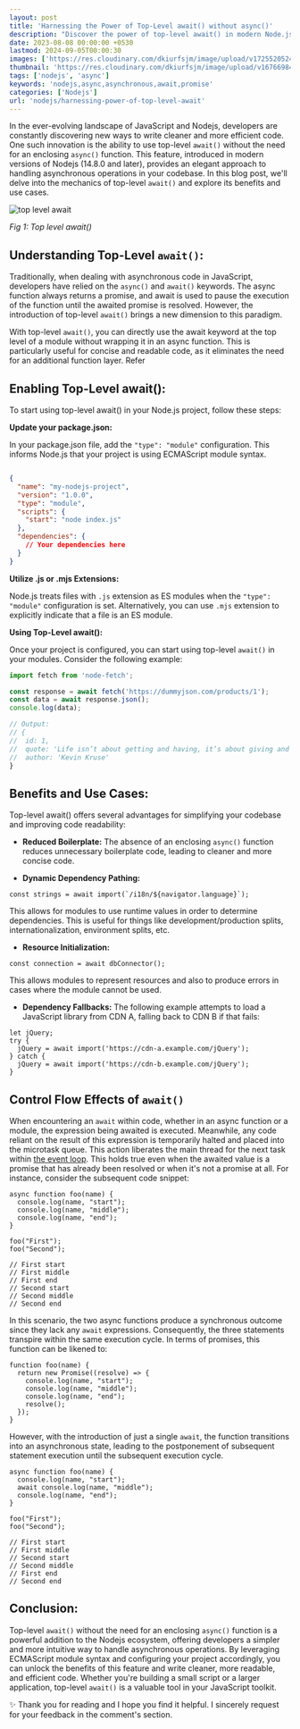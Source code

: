 ```yaml
---
layout: post
title: 'Harnessing the Power of Top-Level await() without async()'
description: "Discover the power of top-level await() in modern Node.js. Learn how it simplifies asynchronous code and explore its benefits for cleaner, efficient development."
date: 2023-08-08 00:00:00 +0530
lastmod: 2024-09-05T00:00:30
images: ['https://res.cloudinary.com/dkiurfsjm/image/upload/v1725520524/top-level-await_uhqes3.png']
thumbnail: 'https://res.cloudinary.com/dkiurfsjm/image/upload/v1676698473/nodejs_dark_cjoudy.png'
tags: ['nodejs', 'async']
keywords: 'nodejs,async,asynchronous,await,promise'
categories: ['Nodejs']
url: 'nodejs/harnessing-power-of-top-level-await'
---
```


In the ever-evolving landscape of JavaScript and Nodejs, developers are constantly discovering new ways to write cleaner and more efficient code. One such innovation is the ability to use top-level `await()` without the need for an enclosing `async()` function. This feature, introduced in modern versions of Nodejs (14.8.0 and later), provides an elegant approach to handling asynchronous operations in your codebase. In this blog post, we'll delve into the mechanics of top-level `await()` and explore its benefits and use cases.

![top level await](https://res.cloudinary.com/dkiurfsjm/image/upload/v1725520524/top-level-await_uhqes3.png)

*Fig 1: Top level await()*

## Understanding Top-Level `await()`:

Traditionally, when dealing with asynchronous code in JavaScript, developers have relied on the `async()` and `await()` keywords. The async function always returns a promise, and await is used to pause the execution of the function until the awaited promise is resolved. However, the introduction of top-level `await()` brings a new dimension to this paradigm.

With top-level `await()`, you can directly use the await keyword at the top level of a module without wrapping it in an async function. This is particularly useful for concise and readable code, as it eliminates the need for an additional function layer. Refer 


## Enabling Top-Level await():

To start using top-level await() in your Node.js project, follow these steps:

**Update your package.json:**

In your package.json file, add the `"type": "module"` configuration. This informs Node.js that your project is using ECMAScript module syntax.

```json

{
  "name": "my-nodejs-project",
  "version": "1.0.0",
  "type": "module",
  "scripts": {
    "start": "node index.js"
  },
  "dependencies": {
    // Your dependencies here
  }
}
```

**Utilize .js or .mjs Extensions:**

Node.js treats files with `.js` extension as ES modules when the `"type": "module"` configuration is set. Alternatively, you can use `.mjs` extension to explicitly indicate that a file is an ES module.

**Using Top-Level await():**

Once your project is configured, you can start using top-level `await()` in your modules. Consider the following example:

```javascript
import fetch from 'node-fetch';

const response = await fetch('https://dummyjson.com/products/1');
const data = await response.json();
console.log(data);

// Output:
// {
//  id: 1,
//  quote: 'Life isn’t about getting and having, it’s about giving and being.',
//  author: 'Kevin Kruse'
}

```

## Benefits and Use Cases:

Top-level await() offers several advantages for simplifying your codebase and improving code readability:

- **Reduced Boilerplate:** The absence of an enclosing `async()` function reduces unnecessary boilerplate code, leading to cleaner and more concise code.

- **Dynamic Dependency Pathing:** 

```
const strings = await import(`/i18n/${navigator.language}`);
```

This allows for modules to use runtime values in order to determine dependencies. This is useful for things like development/production splits, internationalization, environment splits, etc.

- **Resource Initialization:** 

`const connection = await dbConnector();`

This allows modules to represent resources and also to produce errors in cases where the module cannot be used.

- **Dependency Fallbacks:** The following example attempts to load a JavaScript library from CDN A, falling back to CDN B if that fails:

```
let jQuery;
try {
  jQuery = await import('https://cdn-a.example.com/jQuery');
} catch {
  jQuery = await import('https://cdn-b.example.com/jQuery');
}
```

## Control Flow Effects of `await()`

When encountering an `await` within code, whether in an async function or a module, the expression being awaited is executed. Meanwhile, any code reliant on the result of this expression is temporarily halted and placed into the microtask queue. This action liberates the main thread for the next task within [the event loop](https://techinsights.manisuec.com/nodejs/nodejs-event-loop/). This holds true even when the awaited value is a promise that has already been resolved or when it's not a promise at all. For instance, consider the subsequent code snippet:

```
async function foo(name) {
  console.log(name, "start");
  console.log(name, "middle");
  console.log(name, "end");
}

foo("First");
foo("Second");

// First start
// First middle
// First end
// Second start
// Second middle
// Second end
```

In this scenario, the two async functions produce a synchronous outcome since they lack any `await` expressions. Consequently, the three statements transpire within the same execution cycle. In terms of promises, this function can be likened to:

```
function foo(name) {
  return new Promise((resolve) => {
    console.log(name, "start");
    console.log(name, "middle");
    console.log(name, "end");
    resolve();
  });
}
```

However, with the introduction of just a single `await`, the function transitions into an asynchronous state, leading to the postponement of subsequent statement execution until the subsequent execution cycle.

```
async function foo(name) {
  console.log(name, "start");
  await console.log(name, "middle");
  console.log(name, "end");
}

foo("First");
foo("Second");

// First start
// First middle
// Second start
// Second middle
// First end
// Second end
```

## Conclusion:

Top-level `await()` without the need for an enclosing `async()` function is a powerful addition to the Nodejs ecosystem, offering developers a simpler and more intuitive way to handle asynchronous operations. By leveraging ECMAScript module syntax and configuring your project accordingly, you can unlock the benefits of this feature and write cleaner, more readable, and efficient code. Whether you're building a small script or a larger application, top-level `await()` is a valuable tool in your JavaScript toolkit.

✨ Thank you for reading and I hope you find it helpful. I sincerely request for your feedback in the comment's section.